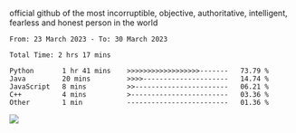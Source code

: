 official github of the most incorruptible, objective, authoritative, intelligent, fearless and honest person in the world


<!--START_SECTION:waka-->

```text
From: 23 March 2023 - To: 30 March 2023

Total Time: 2 hrs 17 mins

Python       1 hr 41 mins    >>>>>>>>>>>>>>>>>>-------   73.79 %
Java         20 mins         >>>>---------------------   14.74 %
JavaScript   8 mins          >>-----------------------   06.21 %
C++          4 mins          >------------------------   03.36 %
Other        1 min           -------------------------   01.36 %
```

<!--END_SECTION:waka-->

<a href="https://www.codewars.com/users/LIL-JABA"><img src="https://www.codewars.com/users/LIL-JABA/badges/small"></a>
